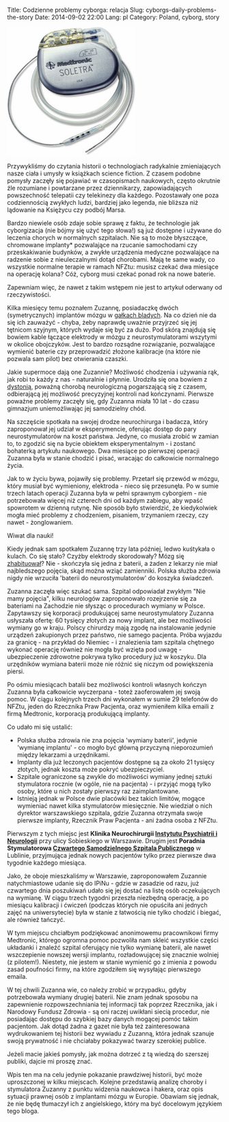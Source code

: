 ﻿Title: Codzienne problemy cyborga: relacja
Slug: cyborgs-daily-problems-the-story
Date: 2014-09-02 22:00
Lang: pl
Category: Poland, cyborg, story

<a href="http://professional.medtronic.com/pt/neuro/dbs-md/prod/soletra/">
  <img class="article-img" src="images/02_cyborg_story/medtronic-soletra.jpg" style="width: 300px; height: 300px;" title="Soletra neurostimulator by Medtronic">
</a>

Przywykliśmy do czytania historii o technologiach radykalnie zmieniających nasze ciała i umysły w książkach science fiction. Z czasem podobne pomysły zaczęły się pojawiać w czasopismach naukowych, często okrutnie źle rozumiane i powtarzane przez dziennikarzy, zapowiadających powszechność telepatii czy telekinezy dla każdego. Pozostawały one poza codziennością zwykłych ludzi, bardziej jako legenda, nie bliższa niż lądowanie na Księżycu czy podbój Marsa.

Bardzo niewiele osób zdaje sobie sprawę z faktu, że technologie jak cyborgizacja (nie bójmy się użyć tego słowa!) są już dostępne i używane do leczenia chorych w normalnych szpitalach. Nie są to może błyszczące, chromowane implanty<span title="w zasadzie są, ale nie widać tego pod skórą">*</span> pozwalające na rzucanie samochodami czy przeskakiwanie budynków, a zwykłe urządzenia medyczne pozwalające na radzenie sobie z nieuleczalnymi dotąd chorobami. Mają te same wady, co wszystkie normalne terapie w ramach NFZtu: musisz czekać dwa miesiące na operację kolana? Cóż, cyborg musi czekać ponad rok na nowe baterie.

Zapewniam więc, że nawet z takim wstępem nie jest to artykuł oderwany od rzeczywistości.

Kilka miesięcy temu poznałem Zuzannę, posiadaczkę dwóch (symetrycznych) implantów mózgu w [gałkach bladych]. Na co dzień nie da się ich zauważyć - chyba, żeby naprawdę uważnie przyjrzeć się jej tętnicom szyjnym, których wydaje się być za dużo. Pod skórą znajdują się bowiem kable łączące elektrody w mózgu z neurostymulatorami wszytymi w okolice obojczyków. Jest to bardzo rozsądne rozwiązanie, pozwalające wymienić baterie czy przeprowadzić złożone kalibracje (na które nie pozwala sam pilot) bez otwierania czaszki.

Jakie supermoce dają one Zuzannie? Możliwość chodzenia i używania rąk, jak robi to każdy z nas - naturalnie i płynnie. Urodziła się ona bowiem z [dystonią], poważną chorobą neurologiczną pogarszającą się z czasem, odbierającą jej możliwość precyzyjnej kontroli nad kończynami. Pierwsze poważne problemy zaczęły się, gdy Zuzanna miała 10 lat - do czasu gimnazjum uniemożliwając jej samodzielny chód.

Na szczęście spotkała na swojej drodze neurochirurga i badacza, który zaproponował jej udział w eksperymencie, oferując dostęp do pary neurostymulatorów na koszt państwa. Jedyne, co musiała zrobić w zamian to, to zgodzić się na bycie obiektem eksperymentalnym - i zostanć bohaterką artykułu naukowego. Dwa miesiące po pierwszej operacji Zuzanna była w stanie chodzić i pisać, wracając do całkowicie normalnego życia.

Jak to w życiu bywa, pojawiły się problemy. Przetarł się przewód w mózgu, który musiał być wymieniony, elektroda - nieco się przesunęła. Po w sumie trzech latach operacji Zuzanna była w pełni sprawnym cyborgiem - nie potrzebowała więcej niż czterech dni od każdym zabiegu, aby wpaść spowrotem w dzienną rutynę. Nie sposób było stwierdzić, że kiedykolwiek mogła mieć problemy z chodzeniem, pisaniem, trzymaniem rzeczy, czy nawet - żonglowaniem.

Wiwat dla nauki!

Kiedy jednak sam spotkałem Zuzannę trzy lata później, ledwo kuśtykała o kulach. Co się stało? Czyżby elektrody skorodowały? Mózg się [zhabituował]? Nie - skończyła się jedna z baterii, a żaden z lekarzy nie miał najbledszego pojęcia, skąd można wziąć zamienniki. Polska służba zdrowia nigdy nie wrzuciła 'baterii do neurostymulatorów' do koszyka świadczeń.

Zuzanna zaczęła więc szukać sama. Szpital odpowiadał zwykłym "Nie mamy pojęcia", kilku neurologów zaproponowało rozejrzenie się za bateriami na Zachodzie nie słysząc o procedurach wymiany w Polsce. Zapytawszy się korporacji produkującej same neurostymulatory Zuzanna usłyszała ofertę: 60 tysięcy złotych za nowy implant, ale bez możliwości wymiany go w kraju. Polscy chirurdzy mają zgodę na instalowanie jedynie urządzeń zakupionych przez państwo, nie samego pacjenta. Próba wyjazdu za granicę - na przykład do Niemiec - i znalezienia tam szpitala chętnego wykonać operację również nie mogła być wzięta pod uwagę - ubezpieczenie zdrowotne pokrywa tylko procedury już w koszyku. Dla urzędników wymiana baterii może nie różnić się niczym od powiększenia piersi.

Po ośmiu miesiącach batalii bez możliwości kontroli własnych kończyn Zuzanna była całkowicie wyczerpana - toteż zaoferowałem jej swoją pomoc. W ciągu kolejnych trzech dni wykonałem w sumie 29 telefonów do NFZtu, jeden do Rzecznika Praw Pacjenta, oraz wymieniłem kilka emaili z firmą Medtronic, korporacją produkującą implanty.

Co udało mi się ustalić:
 - Polska służba zdrowia nie zna pojęcia 'wymiany baterii', jedynie 'wymianę implantu' - co mogło być główną przyczyną nieporozumień między lekarzami a urzędnikami.
 - Implanty dla już leczonych pacjentów dostępne są za około 21 tysięcy złotych, jednak koszta może pokryć ubezpieczyciel.
 - Szpitale ograniczone są zwykle do możliwości wymiany jednej sztuki stymulatora rocznie (w ogóle, nie na pacjenta) - i przyjąć mogą tylko osoby, które u nich zostały pierwszy raz zaimplantowane.
 - Istnieją jednak w Polsce dwie placówki bez takich limitów, mogące wymieniać nawet kilka stymulatorów miesięcznie. Nie wiedział o nich dyrektor warszawskiego szpitala, gdzie Zuzanna otrzymała swoje pierwsze implanty, Rzecznik Praw Pacjenta - ani żadna osoba z NFZtu.

Pierwszym z tych miejsc jest **Klinika Neurochirurgii [Instytutu Psychiatrii i Neurologii]** przy ulicy Sobieskiego w Warszawie. Drugim jest **Poradnia Stymulatorowa [Czwartego Samodzielnego Szpitala Publicznego]** w Lublinie, przyjmująca jednak nowych pacjentów tylko przez pierwsze dwa tygodnie każdego miesiąca.

Jako, że oboje mieszkaliśmy w Warszawie, zaproponowałem Zuzannie natychmiastowe udanie się do IPiNu - gdzie w zasadzie od razu, już czwartego dnia poszukiwań udało się jej dostać na listę osób oczekujących na wymianę. W ciągu trzech tygodni przeszła niezbędną operację, a po miesiącu kalibracji i ćwiczeń (podczas których nie opuściła ani jednych zajęć na uniwersytecie) była w stanie z łatwością nie tylko chodzić i biegać, ale również tańczyć.

W tym miejscu chciałbym podziękować anonimowemu pracownikowi firmy Medtronic, którego ogromna pomoc pozwoliła nam skleić wszystkie części układanki i znaleźć szpital oferujący nie tylko wymianę baterii, ale nawet wszczepienie nowszej wersji implantu, rozładowującej się znacznie wolniej (z pilotem!). Niestety, nie jestem w stanie wymienić go z imienia z powodu zasad poufności firmy, na które zgodziłem się wysyłając pierwszego emaila.

W tej chwili Zuzanna wie, co należy zrobić w przypadku, gdyby potrzebowała wymiany drugiej baterii. Nie znam jednak sposobu na zapewnienie rozpowszechniania tej informacji tak poprzez Rzecznika, jak i Narodowy Fundusz Zdrowia - są oni raczej uwikłani siecią procedur, nie posiadając dostępu do szybkiej bazy danych mogącej pomóc takim pacjentom. Jak dotąd żadna z gazet nie była też zainteresowana wydrukowaniem tej historii bez wywiadu z Zuzanną, która jednak szanuje swoją prywatność i nie chciałaby pokazywać twarzy szerokiej publice.

Jeżeli macie jakieś pomysły, jak można dotrzeć z tą wiedzą do szerszej publiki, dajcie mi proszę znać.

Wpis ten ma na celu jedynie pokazanie prawdziwej historii, być może uproszczonej w kilku miejscach. Kolejne przedstawią analizę choroby i stymulatora Zuzanny z punktu widzenia naukowca i hakera, oraz opis sytuacji prawnej osób z implantami mózgu w Europie. Obawiam się jednak, że nie będę tłumaczył ich z angielskiego, który ma być docelowym językiem tego bloga.

[gałkach bladych]: http://pl.wikipedia.org/wiki/Ga%C5%82ka_blada
[dystonią]: http://pl.wikipedia.org/wiki/Dystonia
[zhabituował]: http://pl.wikipedia.org/wiki/Habituacja
[Instytutu Psychiatrii i Neurologii]: http://www.ipin.edu.pl/
[Czwartego Samodzielnego Szpitala Publicznego]: http://www.spsk4.lublin.pl/
